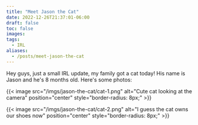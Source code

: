 ```yaml
---
title: "Meet Jason the Cat"
date: 2022-12-26T21:37:01-06:00
draft: false
toc: false
images:
tags:
  - IRL 
aliases:
  - /posts/meet-jason-the-cat
---
```


Hey guys, just a small IRL update, my family got a cat today! His name is Jason and he's 8 months old. Here's some photos:

{{< image src="/imgs/jason-the-cat/cat-1.png" alt="Cute cat looking at the camera" position="center" style="border-radius: 8px;" >}}

{{< image src="/imgs/jason-the-cat/cat-2.png" alt="I guess the cat owns our shoes now" position="center" style="border-radius: 8px;" >}}
